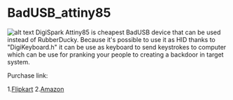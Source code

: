 # BadUSB_attiny85
![alt text](https://github.com/whit3d3v1l/BadUSB_attiny85/blob/master/Images/68747470733a2f2f63646e2e696e73747275637461626c65732e636f6d2f464b502f4d4141322f484832564a4e57312f464b504d414132484832564a4e57312e4d454449554d2e6a7067.jpeg)
DigiSpark Attiny85 is cheapest BadUSB device that can be used instead of RubberDucky. Because it's possible to use it as HID thanks to "DigiKeyboard.h" it can be use as keyboard to send keystrokes to computer which can be use for pranking your people to creating a backdoor in target system.

Purchase link: 

1.[Flipkart](https://www.flipkart.com/arduino-digispark-kickstarter-attiny85-usb-development-board-micro-controller-electronic-hobby-kit/p/itmf8zrmxvwydgye)
2.[Amazon](https://www.amazon.in/Robodo-Electronics-ATTINY85V2-Digispark-Development/dp/B07B8SS1VQ)

